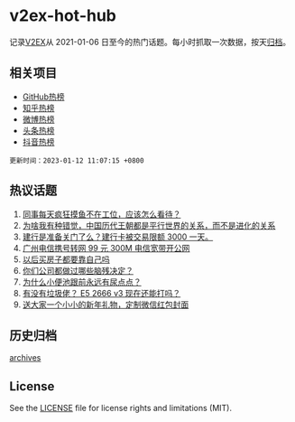 # v2ex-hot-hub

 记录[V2EX](https://www.v2ex.com/)从 2021-01-06 日至今的热门话题。每小时抓取一次数据，按天[归档](archives)。
 
 ## 相关项目

- [GitHub热榜](https://github.com/snaildev/github-hot-hub)
- [知乎热榜](https://github.com/snaildev/zhihu-hot-hub)
- [微博热榜](https://github.com/snaildev/weibo-hot-hub)
- [头条热榜](https://github.com/snaildev/toutiao-hot-hub)
- [抖音热榜](https://github.com/snaildev/douyin-hot-hub)


 `更新时间：2023-01-12 11:07:15 +0800`

## 热议话题

1. [同事每天疯狂摸鱼不在工位，应该怎么看待？](https://www.v2ex.com/t/908146)
1. [为啥我有种错觉，中国历代王朝都是平行世界的关系，而不是进化的关系](https://www.v2ex.com/t/908094)
1. [建行是准备关门了么？建行卡被交易限额 3000 一天。](https://www.v2ex.com/t/908184)
1. [广州电信携号转网 99 元 300M 电信宽带开公网](https://www.v2ex.com/t/908119)
1. [以后买房子都要靠自己吗](https://www.v2ex.com/t/908324)
1. [你们公司都做过哪些脑残决定？](https://www.v2ex.com/t/908301)
1. [为什么小便池跟前永远有尿点点？](https://www.v2ex.com/t/908133)
1. [有没有垃圾佬？ E5 2666 v3 现在还能打吗？](https://www.v2ex.com/t/908165)
1. [送大家一个小小的新年礼物，定制微信红包封面](https://www.v2ex.com/t/908226)

## 历史归档

[archives](archives)

## License

See the [LICENSE](LICENSE) file for license rights and limitations (MIT).
